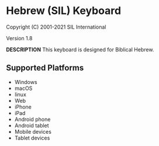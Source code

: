 Hebrew (SIL) Keyboard
=====================

Copyright (C) 2001-2021 SIL International

Version 1.8

__DESCRIPTION__
This keyboard is designed for Biblical Hebrew.

Supported Platforms
-------------------
 * Windows
 * macOS
 * linux
 * Web
 * iPhone
 * iPad
 * Android phone
 * Android tablet
 * Mobile devices
 * Tablet devices


